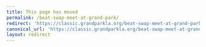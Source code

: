 ```yaml
---
title: This page has moved
permalink: /beat-swap-meet-at-grand-park/
redirect: 'https://classic.grandparkla.org/beat-swap-meet-at-grand-park/'
canonical_url: 'https://classic.grandparkla.org/beat-swap-meet-at-grand-park/'
layout: redirect
---
```

